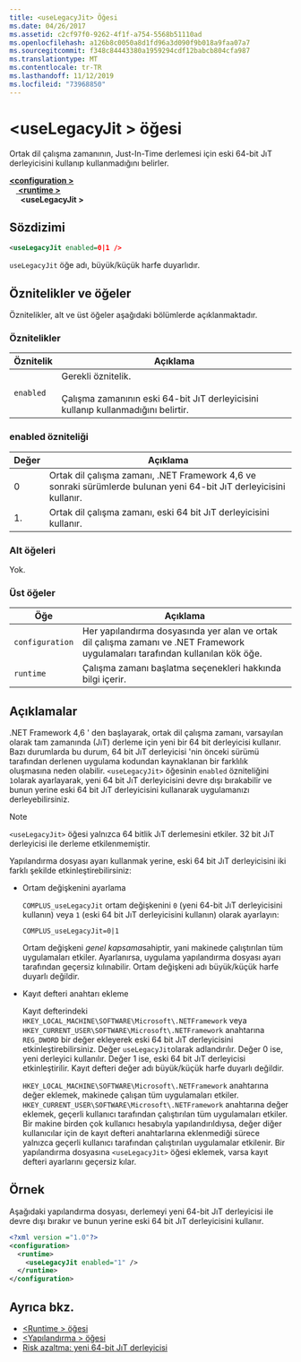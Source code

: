 ```yaml
---
title: <useLegacyJit> Öğesi
ms.date: 04/26/2017
ms.assetid: c2cf97f0-9262-4f1f-a754-5568b51110ad
ms.openlocfilehash: a126b8c0050a8d1fd96a3d090f9b018a9faa07a7
ms.sourcegitcommit: f348c84443380a1959294cdf12babcb804cfa987
ms.translationtype: MT
ms.contentlocale: tr-TR
ms.lasthandoff: 11/12/2019
ms.locfileid: "73968850"
---
```

# <a name="uselegacyjit-element"></a>\<useLegacyJit > öğesi

Ortak dil çalışma zamanının, Just-In-Time derlemesi için eski 64-bit JıT derleyicisini kullanıp kullanmadığını belirler.  
  
[ **\<configuration >** ](../configuration-element.md) \
&nbsp; &nbsp;[ **\<runtime >** ](runtime-element.md) \
&nbsp;&nbsp;&nbsp;&nbsp; **\<useLegacyJit >**  
  
## <a name="syntax"></a>Sözdizimi  
  
```xml
<useLegacyJit enabled=0|1 />
```

`useLegacyJit` öğe adı, büyük/küçük harfe duyarlıdır.
  
## <a name="attributes-and-elements"></a>Öznitelikler ve öğeler

Öznitelikler, alt ve üst öğeler aşağıdaki bölümlerde açıklanmaktadır.  
  
### <a name="attributes"></a>Öznitelikler  
  
| Öznitelik | Açıklama                                                                                   |  
| --------- | --------------------------------------------------------------------------------------------- |  
| `enabled` | Gerekli öznitelik.<br><br>Çalışma zamanının eski 64-bit JıT derleyicisini kullanıp kullanmadığını belirtir. |  
  
### <a name="enabled-attribute"></a>enabled özniteliği  
  
| Değer | Açıklama                                                                                                         |  
| ----- | ------------------------------------------------------------------------------------------------------------------- |  
| 0     | Ortak dil çalışma zamanı, .NET Framework 4,6 ve sonraki sürümlerde bulunan yeni 64-bit JıT derleyicisini kullanır. |  
| 1\.     | Ortak dil çalışma zamanı, eski 64 bit JıT derleyicisini kullanır.                                                     |  
  
### <a name="child-elements"></a>Alt öğeleri

Yok.
  
### <a name="parent-elements"></a>Üst öğeler  
  
| Öğe         | Açıklama                                                                                                       |  
| --------------- | ----------------------------------------------------------------------------------------------------------------- |  
| `configuration` | Her yapılandırma dosyasında yer alan ve ortak dil çalışma zamanı ve .NET Framework uygulamaları tarafından kullanılan kök öğe. |  
| `runtime`       | Çalışma zamanı başlatma seçenekleri hakkında bilgi içerir.                                                        |  
  
## <a name="remarks"></a>Açıklamalar  

.NET Framework 4,6 ' den başlayarak, ortak dil çalışma zamanı, varsayılan olarak tam zamanında (JıT) derleme için yeni bir 64 bit derleyicisi kullanır. Bazı durumlarda bu durum, 64 bit JıT derleyicisi 'nin önceki sürümü tarafından derlenen uygulama kodundan kaynaklanan bir farklılık oluşmasına neden olabilir. `<useLegacyJit>` öğesinin `enabled` özniteliğini `1`olarak ayarlayarak, yeni 64 bit JıT derleyicisini devre dışı bırakabilir ve bunun yerine eski 64 bit JıT derleyicisini kullanarak uygulamanızı derleyebilirsiniz.  
  
> [!NOTE]
> `<useLegacyJit>` öğesi yalnızca 64 bitlik JıT derlemesini etkiler. 32 bit JıT derleyicisi ile derleme etkilenmemiştir.  
  
Yapılandırma dosyası ayarı kullanmak yerine, eski 64 bit JıT derleyicisini iki farklı şekilde etkinleştirebilirsiniz:  
  
- Ortam değişkenini ayarlama

  `COMPLUS_useLegacyJit` ortam değişkenini `0` (yeni 64-bit JıT derleyicisini kullanın) veya `1` (eski 64 bit JıT derleyicisini kullanın) olarak ayarlayın:
  
  ```env  
  COMPLUS_useLegacyJit=0|1  
  ```  
  
  Ortam değişkeni *genel kapsama*sahiptir, yani makinede çalıştırılan tüm uygulamaları etkiler. Ayarlanırsa, uygulama yapılandırma dosyası ayarı tarafından geçersiz kılınabilir. Ortam değişkeni adı büyük/küçük harfe duyarlı değildir.
  
- Kayıt defteri anahtarı ekleme

  Kayıt defterindeki `HKEY_LOCAL_MACHINE\SOFTWARE\Microsoft\.NETFramework` veya `HKEY_CURRENT_USER\SOFTWARE\Microsoft\.NETFramework` anahtarına `REG_DWORD` bir değer ekleyerek eski 64 bit JıT derleyicisini etkinleştirebilirsiniz. Değer `useLegacyJit`olarak adlandırılır. Değer 0 ise, yeni derleyici kullanılır. Değer 1 ise, eski 64 bit JıT derleyicisi etkinleştirilir. Kayıt defteri değer adı büyük/küçük harfe duyarlı değildir.
  
  `HKEY_LOCAL_MACHINE\SOFTWARE\Microsoft\.NETFramework` anahtarına değer eklemek, makinede çalışan tüm uygulamaları etkiler. `HKEY_CURRENT_USER\SOFTWARE\Microsoft\.NETFramework` anahtarına değer eklemek, geçerli kullanıcı tarafından çalıştırılan tüm uygulamaları etkiler. Bir makine birden çok kullanıcı hesabıyla yapılandırıldıysa, değer diğer kullanıcılar için de kayıt defteri anahtarlarına eklenmediği sürece yalnızca geçerli kullanıcı tarafından çalıştırılan uygulamalar etkilenir. Bir yapılandırma dosyasına `<useLegacyJit>` öğesi eklemek, varsa kayıt defteri ayarlarını geçersiz kılar.  
  
## <a name="example"></a>Örnek  

Aşağıdaki yapılandırma dosyası, derlemeyi yeni 64-bit JıT derleyicisi ile devre dışı bırakır ve bunun yerine eski 64 bit JıT derleyicisini kullanır.  
  
```xml  
<?xml version ="1.0"?>  
<configuration>  
  <runtime>  
    <useLegacyJit enabled="1" />  
  </runtime>  
</configuration>  
```  
  
## <a name="see-also"></a>Ayrıca bkz.

- [\<Runtime > öğesi](runtime-element.md)
- [\<Yapılandırma > öğesi](../configuration-element.md)
- [Risk azaltma: yeni 64-bit JıT derleyicisi](../../../migration-guide/mitigation-new-64-bit-jit-compiler.md)
